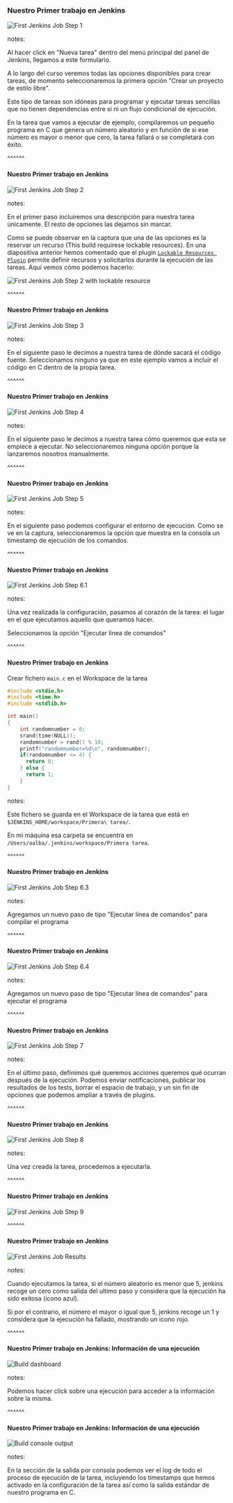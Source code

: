 ### Nuestro Primer trabajo en Jenkins

![First Jenkins Job Step 1](/slides/images/first_jenkins_job_step_1.png)<!-- .element: class="plain" -->

notes:

Al hacer click en "Nueva tarea" dentro del menú principal del panel de Jenkins, llegamos a este formulario.

A lo largo del curso veremos todas las opciones disponibles para crear tareas, de momento seleccionaremos
la primera opción "Crear un proyecto de estilo libre".

Este tipo de tareas son idóneas para programar y ejecutar tareas sencillas que no tienen dependencias entre sí
ni un flujo condicional de ejecución.

En la tarea que vamos a ejecutar de ejemplo, compilaremos un pequeño programa en C que genera un número aleatorio
y en función de si ese número es mayor o menor que cero, la tarea fallará o se completará con éxito.

^^^^^^
#### Nuestro Primer trabajo en Jenkins

![First Jenkins Job Step 2](/slides/images/first_jenkins_job_step_2.png)<!-- .element: class="plain" -->


notes:

En el primer paso incluiremos una descripción para nuestra tarea únicamente. El resto de opciones
las dejamos sin marcar.

Como se puede observar en la captura que una de las opciones es la reservar un recurso 
(This build requirese lockable resources). En una diapositiva anterior hemos comentado que el 
plugin [`Lockable Resources Plugin`](https://wiki.jenkins.io/display/JENKINS/Lockable+Resources+Plugin)
permite definir recursos y solicitarlos durante la ejecución de las tareas. Aquí vemos cómo podemos hacerlo:

![First Jenkins Job Step 2 with lockable resource](/slides/images/first_jenkins_job_step_2_with_lockable_resource.png)<!-- .element: class="plain" -->

^^^^^^
#### Nuestro Primer trabajo en Jenkins

![First Jenkins Job Step 3](/slides/images/first_jenkins_job_step_3.png)<!-- .element: class="plain" -->

notes:

En el siguiente paso le decimos a nuestra tarea de dónde sacará el código fuente. Seleccionamos ninguno
ya que en este ejemplo vamos a incluir el código en C dentro de la propia tarea.

^^^^^^
#### Nuestro Primer trabajo en Jenkins

![First Jenkins Job Step 4](/slides/images/first_jenkins_job_step_4.png)<!-- .element: class="plain" -->

notes:

En el siguiente paso le decimos a nuestra tarea cómo queremos que esta se empiece a ejecutar.
No seleccionaremos ninguna opción porque la lanzaremos nosotros manualmente.

^^^^^^
#### Nuestro Primer trabajo en Jenkins

![First Jenkins Job Step 5](/slides/images/first_jenkins_job_step_5.png)<!-- .element: class="plain" -->

notes:

En el siguiente paso podemos configurar el entorno de ejecución. Como se ve en la captura,
seleccionaremos la opción que muestra en la consola un timestamp de ejecución de los comandos.


^^^^^^
#### Nuestro Primer trabajo en Jenkins

![First Jenkins Job Step 6.1](/slides/images/first_jenkins_job_step_6_1.png)<!-- .element: class="plain" -->

notes:

Una vez realizada la configuración, pasamos al corazón de la tarea: el lugar en el que ejecutamos aquello que queramos
hacer.

Seleccionamos la opción "Ejecutar línea de comandos"


^^^^^^
#### Nuestro Primer trabajo en Jenkins

Crear fichero `main.c` en el Workspace de la tarea

```C
#include <stdio.h>
#include <time.h>
#include <stdlib.h>

int main()
{
    int randomnumber = 0;
    srand(time(NULL));
    randomnumber = rand() % 10;
    printf("randomnumber=%d\n", randomnumber);
    if(randomnumber <= 4) {
      return 0;
    } else {
      return 1;
    }
}
```

notes:

Este fichero se guarda en el Workspace de la tarea que está en `$JENKINS_HOME/workspace/Primera\ tarea/`.

En mi máquina esa carpeta se encuentra en `/Users/aalba/.jenkins/workspace/Primera tarea`.

^^^^^^
#### Nuestro Primer trabajo en Jenkins

![First Jenkins Job Step 6.3](/slides/images/first_jenkins_job_step_6_3.png)<!-- .element: class="plain" -->

notes:

Agregamos un nuevo paso de tipo "Ejecutar línea de comandos" para compilar el programa

^^^^^^
#### Nuestro Primer trabajo en Jenkins

![First Jenkins Job Step 6.4](/slides/images/first_jenkins_job_step_6_4.png)<!-- .element: class="plain" -->

notes:

Agregamos un nuevo paso de tipo "Ejecutar línea de comandos" para ejecutar el programa

^^^^^^
#### Nuestro Primer trabajo en Jenkins

![First Jenkins Job Step 7](/slides/images/first_jenkins_job_step_7.png)<!-- .element: class="plain" -->

notes:

En el último paso, definimos qué queremos acciones queremos qué ocurran después de la ejecución.
Podemos enviar notificaciones, publicar los resultados de los tests, borrar el espacio de trabajo,
y un sin fin de opciones que podemos ampliar a través de plugins.

^^^^^^
#### Nuestro Primer trabajo en Jenkins

![First Jenkins Job Step 8](/slides/images/first_jenkins_job_step_8.png)<!-- .element: class="plain" -->


notes:

Una vez creada la tarea, procedemos a ejecutarla.

^^^^^^
#### Nuestro Primer trabajo en Jenkins

![First Jenkins Job Step 9](/slides/images/first_jenkins_job_step_9.png)<!-- .element: class="plain" -->


^^^^^^

#### Nuestro Primer trabajo en Jenkins

![First Jenkins Job Results](/slides/images/first_jenkins_job_results.png)<!-- .element: class="plain" -->

notes:

Cuando ejecutamos la tarea, si el número aleatorio es menor que 5, jenkins recoge un cero como salida
del ultimo paso y considera que la ejecución ha sido exitosa (icono azul).

Si por el contrario, el número el mayor o igual que 5, jenkins recoge un 1 y considera que la ejecución
ha fallado, mostrando un icono rojo.

^^^^^^

#### Nuestro Primer trabajo en Jenkins: Información de una ejecución

![Build dashboard](/slides/images/build_dashboard.png)<!-- .element: class="plain" -->


notes:

Podemos hacer click sobre una ejecución para acceder a la información sobre la misma.

^^^^^^

#### Nuestro Primer trabajo en Jenkins: Información de una ejecución

![Build console output](/slides/images/build_console_output.png)<!-- .element: class="plain" -->


notes: 

En la sección de la salida por consola podemos ver el log de todo el proceso de ejecución de la tarea, incluyendo
los timestamps que hemos activado en la configuración de la tarea así como la salida estándar de nuestro programa en C.